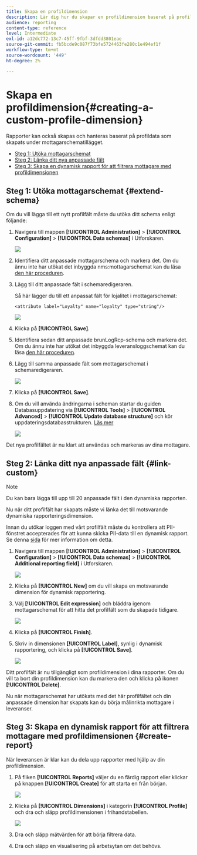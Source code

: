 ```yaml
---
title: Skapa en profildimension
description: Lär dig hur du skapar en profildimension baserat på profildata.
audience: reporting
content-type: reference
level: Intermediate
exl-id: a12dc772-13c7-45ff-9fbf-3dfdd3801eae
source-git-commit: fb5bcde9c087f73bfe5724463fe280c1e494ef1f
workflow-type: tm+mt
source-wordcount: '449'
ht-degree: 2%

---
```


# Skapa en profildimension{#creating-a-custom-profile-dimension}

Rapporter kan också skapas och hanteras baserat på profildata som skapats under mottagarschematillägget.

* [Steg 1: Utöka mottagarschemat](##extend-schema)
* [Steg 2: Länka ditt nya anpassade fält](#link-custom)
* [Steg 3: Skapa en dynamisk rapport för att filtrera mottagare med profildimensionen](#create-report)

## Steg 1: Utöka mottagarschemat {#extend-schema}

Om du vill lägga till ett nytt profilfält måste du utöka ditt schema enligt följande:

1. Navigera till mappen **[!UICONTROL Administration]** > **[!UICONTROL Configuration]** > **[!UICONTROL Data schemas]** i Utforskaren.

   ![](assets/custom_field_1.png)

1. Identifiera ditt anpassade mottagarschema och markera det. Om du ännu inte har utökat det inbyggda nms:mottagarschemat kan du läsa [den här proceduren](https://experienceleague.adobe.com/en/docs/campaign/campaign-v8/developer/shemas-forms/extend-schema).

1. Lägg till ditt anpassade fält i schemaredigeraren.

   Så här lägger du till ett anpassat fält för lojalitet i mottagarschemat:

   ```
   <attribute label="Loyalty" name="loyalty" type="string"/>
   ```

   ![](assets/custom_field_2.png)

1. Klicka på **[!UICONTROL Save]**.

1. Identifiera sedan ditt anpassade brunLogRcp-schema och markera det. Om du ännu inte har utökat det inbyggda leveransloggschemat kan du läsa [den här proceduren](https://experienceleague.adobe.com/en/docs/campaign/campaign-v8/developer/shemas-forms/extend-schema).

1. Lägg till samma anpassade fält som mottagarschemat i schemaredigeraren.

   ![](assets/custom_field_3.png)

1. Klicka på **[!UICONTROL Save]**.

1. Om du vill använda ändringarna i scheman startar du guiden Databasuppdatering via **[!UICONTROL Tools]** > **[!UICONTROL Advanced]** > **[!UICONTROL Update database structure]** och kör uppdateringsdatabasstrukturen. [Läs mer](https://experienceleague.adobe.com/en/docs/campaign/campaign-v8/developer/shemas-forms/update-database-structure)

   ![](assets/custom_field_4.png)

Det nya profilfältet är nu klart att användas och markeras av dina mottagare.

## Steg 2: Länka ditt nya anpassade fält {#link-custom}

>[!NOTE]
>
> Du kan bara lägga till upp till 20 anpassade fält i den dynamiska rapporten.

Nu när ditt profilfält har skapats måste vi länka det till motsvarande dynamiska rapporteringsdimension.

Innan du utökar loggen med vårt profilfält måste du kontrollera att PII-fönstret accepterades för att kunna skicka PII-data till en dynamisk rapport. Se denna [sida](pii-agreement.md) för mer information om detta.

1. Navigera till mappen **[!UICONTROL Administration]** > **[!UICONTROL Configuration]** > **[!UICONTROL Data schemas]** > **[!UICONTROL Additional reporting field]** i Utforskaren.

   ![](assets/custom_field_5.png)

1. Klicka på **[!UICONTROL New]** om du vill skapa en motsvarande dimension för dynamisk rapportering.

1. Välj **[!UICONTROL Edit expression]** och bläddra igenom mottagarschemat för att hitta det profilfält som du skapade tidigare.

   ![](assets/custom_field_6.png)

1. Klicka på **[!UICONTROL Finish]**.

1. Skriv in dimensionen **[!UICONTROL Label]**, synlig i dynamisk rapportering, och klicka på **[!UICONTROL Save]**.

   ![](assets/custom_field_7.png)

Ditt profilfält är nu tillgängligt som profildimension i dina rapporter. Om du vill ta bort din profildimension kan du markera den och klicka på ikonen **[!UICONTROL Delete]**.

Nu när mottagarschemat har utökats med det här profilfältet och din anpassade dimension har skapats kan du börja målinrikta mottagare i leveranser.

## Steg 3: Skapa en dynamisk rapport för att filtrera mottagare med profildimensionen {#create-report}

När leveransen är klar kan du dela upp rapporter med hjälp av din profildimension.

1. På fliken **[!UICONTROL Reports]** väljer du en färdig rapport eller klickar på knappen **[!UICONTROL Create]** för att starta en från början.

   ![](assets/custom_field_8.png)

1. Klicka på **[!UICONTROL Dimensions]** i kategorin **[!UICONTROL Profile]** och dra och släpp profildimensionen i frihandstabellen.

   ![](assets/custom_field_9.png)

1. Dra och släpp mätvärden för att börja filtrera data.

1. Dra och släpp en visualisering på arbetsytan om det behövs.

